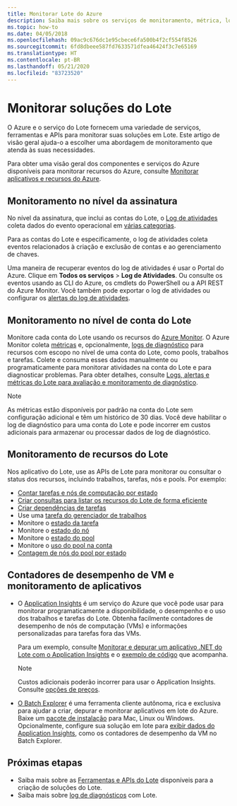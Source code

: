 ```yaml
---
title: Monitorar Lote do Azure
description: Saiba mais sobre os serviços de monitoramento, métrica, logs de diagnóstico do Azure e outros recursos de monitoramento para Lote do Azure.
ms.topic: how-to
ms.date: 04/05/2018
ms.openlocfilehash: 09ac9c676dc1e95cbece6fa500b4f2cf554f8526
ms.sourcegitcommit: 6fd8dbeee587fd7633571dfea46424f3c7e65169
ms.translationtype: HT
ms.contentlocale: pt-BR
ms.lasthandoff: 05/21/2020
ms.locfileid: "83723520"
---
```

# <a name="monitor-batch-solutions"></a>Monitorar soluções do Lote

O Azure e o serviço do Lote fornecem uma variedade de serviços, ferramentas e APIs para monitorar suas soluções em Lote. Este artigo de visão geral ajuda-o a escolher uma abordagem de monitoramento que atenda às suas necessidades.

Para obter uma visão geral dos componentes e serviços do Azure disponíveis para monitorar recursos do Azure, consulte [Monitorar aplicativos e recursos do Azure](../monitoring-and-diagnostics/monitoring-overview.md).

## <a name="subscription-level-monitoring"></a>Monitoramento no nível da assinatura

No nível da assinatura, que inclui as contas do Lote, o [Log de atividades](../azure-monitor/platform/platform-logs-overview.md) coleta dados do evento operacional em [várias categorias](../azure-monitor/platform/activity-log-view.md#categories-in-the-activity-log).

Para as contas do Lote e especificamente, o log de atividades coleta eventos relacionados à criação e exclusão de contas e ao gerenciamento de chaves.

Uma maneira de recuperar eventos do log de atividades é usar o Portal do Azure. Clique em **Todos os serviços** > **Log de Atividades**. Ou consulte os eventos usando as CLI do Azure, os cmdlets do PowerShell ou a API REST do Azure Monitor. Você também pode exportar o log de atividades ou configurar os [alertas do log de atividades](../monitoring-and-diagnostics/monitoring-activity-log-alerts-new-experience.md).

## <a name="batch-account-level-monitoring"></a>Monitoramento no nível de conta do Lote

Monitore cada conta do Lote usando os recursos do [Azure Monitor](../azure-monitor/overview.md). O Azure Monitor coleta [métricas](../azure-monitor/platform/data-platform-metrics.md) e, opcionalmente, [logs de diagnóstico](../azure-monitor/platform/platform-logs-overview.md) para recursos com escopo no nível de uma conta do Lote, como pools, trabalhos e tarefas. Colete e consuma esses dados manualmente ou programaticamente para monitorar atividades na conta do Lote e para diagnosticar problemas. Para obter detalhes, consulte [Logs, alertas e métricas do Lote para avaliação e monitoramento de diagnóstico](batch-diagnostics.md).
 
> [!NOTE]
> As métricas estão disponíveis por padrão na conta do Lote sem configuração adicional e têm um histórico de 30 dias. Você deve habilitar o log de diagnóstico para uma conta do Lote e pode incorrer em custos adicionais para armazenar ou processar dados de log de diagnóstico. 

## <a name="batch-resource-monitoring"></a>Monitoramento de recursos do Lote

Nos aplicativo do Lote, use as APIs de Lote para monitorar ou consultar o status dos recursos, incluindo trabalhos, tarefas, nós e pools. Por exemplo:

* [Contar tarefas e nós de computação por estado](batch-get-resource-counts.md)
* [Criar consultas para listar os recursos do Lote de forma eficiente](batch-efficient-list-queries.md)
* [Criar dependências de tarefas](batch-task-dependencies.md)
* Use uma [tarefa do gerenciador de trabalhos](/rest/api/batchservice/job/add#jobmanagertask)
* Monitore o [estado da tarefa](/rest/api/batchservice/task/list#taskstate)
* Monitore o [estado do nó](/rest/api/batchservice/computenode/list#computenodestate)
* Monitore o [estado do pool](/rest/api/batchservice/pool/get#poolstate)
* Monitore o [uso do pool na conta](/rest/api/batchservice/pool/listusagemetrics)
* [Contagem de nós do pool por estado](/rest/api/batchservice/account/listpoolnodecounts)

## <a name="vm-performance-counters-and-application-monitoring"></a>Contadores de desempenho de VM e monitoramento de aplicativos

* O [Application Insights](../azure-monitor/app/app-insights-overview.md) é um serviço do Azure que você pode usar para monitorar programaticamente a disponibilidade, o desempenho e o uso dos trabalhos e tarefas do Lote. Obtenha facilmente contadores de desempenho de nós de computação (VMs) e informações personalizadas para tarefas fora das VMs. 

  Para um exemplo, consulte [Monitorar e depurar um aplicativo .NET do Lote com o Application Insights](monitor-application-insights.md) e o [exemplo de código](https://github.com/Azure/azure-batch-samples/tree/master/CSharp/ArticleProjects/ApplicationInsights) que acompanha.

  > [!NOTE]
  > Custos adicionais poderão incorrer para usar o Application Insights. Consulte [opções de preços](https://azure.microsoft.com/pricing/details/application-insights/). 
  >

* [O Batch Explorer](https://github.com/Azure/BatchExplorer) é uma ferramenta cliente autônoma, rica e exclusiva para ajudar a criar, depurar e monitorar aplicativos em lote do Azure. Baixe um [pacote de instalação](https://azure.github.io/BatchExplorer/) para Mac, Linux ou Windows. Opcionalmente, configure sua solução em lote para [exibir dados do Application Insights](https://github.com/Azure/batch-insights), como os contadores de desempenho da VM no Batch Explorer.


## <a name="next-steps"></a>Próximas etapas

* Saiba mais sobre as [Ferramentas e APIs do Lote](batch-apis-tools.md) disponíveis para a criação de soluções do Lote.
* Saiba mais sobre [log de diagnósticos](batch-diagnostics.md) com Lote.